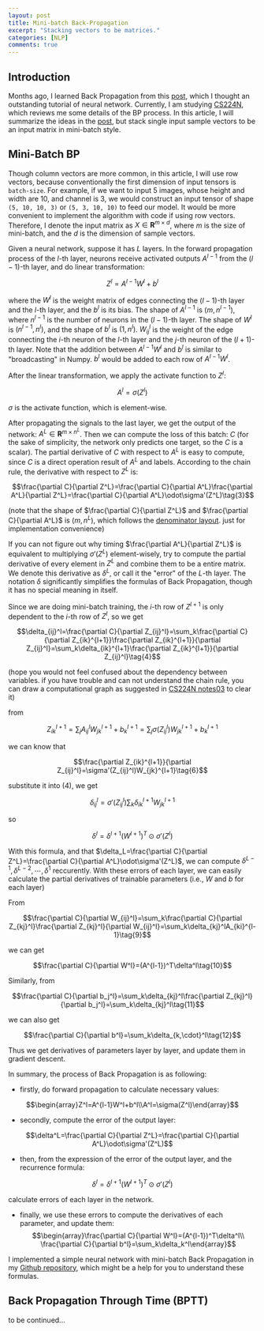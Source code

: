 ```yaml
---
layout: post
title: Mini-batch Back-Propagation
excerpt: "Stacking vectors to be matrices."
categories: [NLP]
comments: true
---
```


## Introduction

Months ago, I learned Back Propagation from this [post](<http://neuralnetworksanddeeplearning.com/chap2.html>), which I thought an outstanding tutorial of neural network. Currently, I am studying [CS224N](<https://web.stanford.edu/class/cs224n/>), which reviews me some details of the BP process. In this article, I will summarize the ideas in the [post](<http://neuralnetworksanddeeplearning.com/chap2.html>), but stack single input sample vectors to be an input matrix in mini-batch style.

## Mini-Batch BP

Though column vectors are more common, in this article, I will use row vectors, because conventionally the first dimension of input tensors is `batch-size`. For example, if we want to input 5 images, whose height and width are 10, and channel is 3, we would construct an input tensor of shape `(5, 10, 10, 3)` or `(5, 3, 10, 10)` to feed our model. It would be more convenient to implement the algorithm with code if using row vectors. Therefore, I denote the input matrix as $X\in\mathbf{R}^{m\times d}$, where $m$ is the size of mini-batch, and the $d$ is the dimension of sample vectors.

Given a neural network, suppose it has $L$ layers. In  the forward propagation process of the $l$-th layer, neurons receive activated outputs $A^{l-1}$ from the $(l-1)$-th layer, and do linear transformation:

$$Z^l=A^{l-1}W^l+b^l\tag{1}$$

where the $W^l$ is the weight matrix of edges connecting the $(l-1)$-th layer and the $l$-th layer, and the $b^l$ is its bias. The shape of $A^{l-1}$ is $(m,n^{l-1})$, where $n^{l-1}$ is the number of neurons in the $(l-1)$-th layer. The shape of $W^l$ is $(n^{l-1},n^l)$, and the shape of $b^l$ is $(1,n^l)$. $W_{ij}^l$ is the weight of the edge connecting the $i$-th neuron of the $l$-th layer and the $j$-th neuron of the $(l+1)$-th layer. Note that the addition between $A^{l-1}W^l$ and $b^l$ is similar to "broadcasting" in Numpy. $b^l$ would be added to each row of $A^{l-1}W^l$.

After the linear transformation, we apply the activate function to $Z^l$:

$$A^l=\sigma(Z^l)\tag{2}$$

$\sigma$ is the activate function, which is element-wise.

After propagating the signals to the last layer, we get the output of the network: $A^L\in\mathbf{R}^{m\times n^L}$. Then we can compute the loss of this batch: $C$ (for the sake of simplicity, the network only predicts one target, so the $C$ is a scalar). The partial derivative of $C$ with respect to $A^L$ is easy to compute, since $C$ is a direct operation result of $A^L$ and labels. According to the chain rule, the derivative with respect to $Z^L$ is:

$$\frac{\partial C}{\partial Z^L}=\frac{\partial C}{\partial A^L}\frac{\partial A^L}{\partial Z^L}=\frac{\partial C}{\partial A^L}\odot\sigma'(Z^L)\tag{3}$$

(note that the shape of $\frac{\partial C}{\partial Z^L}$ and $\frac{\partial C}{\partial A^L}$ is $(m,n^L)$, which follows the [denominator layout](<https://en.wikipedia.org/wiki/Matrix_calculus#Layout_conventions>). just for implementation convenience)

If you can not figure out why timing $\frac{\partial A^L}{\partial Z^L}$ is equivalent to multiplying $\sigma'(Z^L)$ element-wisely, try to compute the partial derivative of every element in $Z^L$ and combine them to be a entire matrix. We denote this derivative as $\delta^L$, or call it the "error" of the $L$-th layer. The notation $\delta$ significantly simplifies the formulas of Back Propagation, though it has no special meaning in itself.

Since we are doing mini-batch training, the $i$-th row of $Z^{l+1}$ is only dependent to the $i$-th row of $Z^l$, so we get

$$\delta_{ij}^l=\frac{\partial C}{\partial Z_{ij}^l}=\sum_k\frac{\partial C}{\partial Z_{ik}^{l+1}}\frac{\partial Z_{ik}^{l+1}}{\partial Z_{ij}^l}=\sum_k\delta_{ik}^{l+1}\frac{\partial Z_{ik}^{l+1}}{\partial Z_{ij}^l}\tag{4}$$

(hope you would not feel confused about the dependency between variables. if you have trouble and can not understand the chain rule, you can draw a computational graph as suggested in [CS224N notes03](https://web.stanford.edu/class/cs224n/readings/cs224n-2019-notes03-neuralnets.pdf) to clear it)

from

$$Z_{ik}^{l+1}=\sum_jA_{ij}^lW_{jk}^{l+1}+b_k^{l+1}=\sum_j\sigma(Z_{ij}^l)W_{jk}^{l+1}+b_k^{l+1}\tag{5}$$

we can know that

$$\frac{\partial Z_{ik}^{l+1}}{\partial Z_{ij}^l}=\sigma'(Z_{ij}^l)W_{jk}^{l+1}\tag{6}$$

substitute it into $(4)$, we get

$$\delta^l_{ij}=\sigma'(Z_{ij}^l)\sum_k\delta_{ik}^{l+1}W_{jk}^{l+1}\tag{7}$$

so

$$\delta^l=\delta^{l+1}(W^{l+1})^T\odot \sigma'(Z^l)\tag{8}$$

With this formula, and that $\delta_L=\frac{\partial C}{\partial Z^L}=\frac{\partial C}{\partial A^L}\odot\sigma'(Z^L)$, we can compute $\delta^{L-1}, \delta^{L-2}, \cdots, \delta^{1}$ reccurently. With these errors of each layer, we can easily calculate the partial derivatives of trainable parameters (i.e., $W$ and $b$ for each layer)

From

$$\frac{\partial C}{\partial W_{ij}^l}=\sum_k\frac{\partial C}{\partial Z_{kj}^l}\frac{\partial Z_{kj}^l}{\partial W_{ij}^l}=\sum_k\delta_{kj}^lA_{ki}^{l-1}\tag{9}$$

we can get

$$\frac{\partial C}{\partial W^l}=(A^{l-1})^T\delta^l\tag{10}$$

Similarly, from

$$\frac{\partial C}{\partial b_j^l}=\sum_k\delta_{kj}^l\frac{\partial Z_{kj}^l}{\partial b_j^l}=\sum_k\delta_{kj}^l\tag{11}$$

we can also get

$$\frac{\partial C}{\partial b^l}=\sum_k\delta_{k,\cdot}^l\tag{12}$$

Thus we get derivatives of parameters layer by layer, and update them in gradient descent.

In summary, the process of Back Propagation is as following:

 - firstly, do forward propagation to calculate necessary values:

  $$\begin{array}Z^l=A^{l-1}W^l+b^l\\A^l=\sigma(Z^l)\end{array}$$

 - secondly, compute the error of the output layer:

  $$\delta^L=\frac{\partial C}{\partial Z^L}=\frac{\partial C}{\partial A^L}\odot\sigma'(Z^L)$$

 - then, from the expression of the error of the output layer, and the recurrence formula:

  $$\delta^l=\delta^{l+1}(W^{l+1})^T\odot \sigma'(Z^l)$$

  calculate errors of each layer in the network.

 - finally, we use these errors to compute the derivatives of each parameter, and update them:
$$\begin{array}\frac{\partial C}{\partial W^l}=(A^{l-1})^T\delta^l\\
\frac{\partial C}{\partial b^l}=\sum_k\delta_k^l\end{array}$$

I implemented a simple neural network with mini-batch Back Propagation in my [Github repository](<https://github.com/two2er/ml-toys/blob/master/supervised/neural_network.py>), which might be a help for you to understand these formulas.

## Back Propagation Through Time (BPTT)

to be continued...